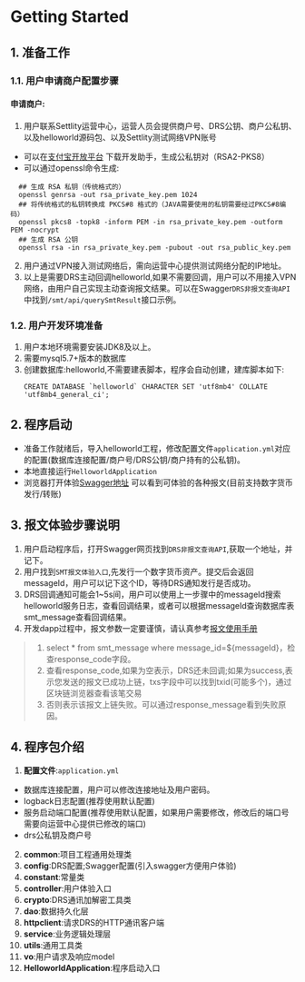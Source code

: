 # Getting Started
## 1. 准备工作
### 1.1. 用户申请商户配置步骤
#### 申请商户:

 1. 用户联系Settlity运营中心，运营人员会提供商户号、DRS公钥、商户公私钥、以及helloworld源码包、以及Settlity测试网络VPN账号
  - 可以在[支付宝开放平台](https://ideservice.alipay.com/ide/getPluginUrl.htm?clientType=assistant&platform=win&channelType=WEB) 下载开发助手，生成公私钥对（RSA2-PKS8）
  - 可以通过openssl命令生成:
  ```shell script
    ## 生成 RSA 私钥（传统格式的）
    openssl genrsa -out rsa_private_key.pem 1024
    ## 将传统格式的私钥转换成 PKCS#8 格式的（JAVA需要使用的私钥需要经过PKCS#8编码）
    openssl pkcs8 -topk8 -inform PEM -in rsa_private_key.pem -outform PEM -nocrypt
    ## 生成 RSA 公钥
    openssl rsa -in rsa_private_key.pem -pubout -out rsa_public_key.pem
  ```
 2. 用户通过VPN接入测试网络后，需向运营中心提供测试网络分配的IP地址。
 3. 以上是需要DRS主动回调helloworld,如果不需要回调，用户可以不用接入VPN网络，由用户自己实现主动查询报文结果。可以在Swagger`DRS非报文查询API`中找到`/smt/api/querySmtResult`接口示例。
 
### 1.2. 用户开发环境准备

 1. 用户本地环境需要安装JDK8及以上。
 2. 需要mysql5.7+版本的数据库
 3. 创建数据库:helloworld,不需要建表脚本，程序会自动创建，建库脚本如下:
    ```
    CREATE DATABASE `helloworld` CHARACTER SET 'utf8mb4' COLLATE 'utf8mb4_general_ci';
    ```
## 2. 程序启动

- 准备工作就绪后，导入helloworld工程，修改配置文件`application.yml`对应的配置(数据库连接配置/商户号/DRS公钥/商户持有的公私钥)。
- 本地直接运行`HelloworldApplication`
- 浏览器打开体验[Swagger地址](http://localhost:18080/swagger-ui.html) 可以看到可体验的各种报文(目前支持数字货币发行/转账)
## 3. 报文体验步骤说明

 1. 用户启动程序后，打开Swagger网页找到`DRS非报文查询API`,获取一个地址，并记下。
 2. 用户找到`SMT报文体验入口`,先发行一个数字货币资产。提交后会返回messageId，用户可以记下这个ID，等待DRS通知发行是否成功。
 3. DRS回调通知可能会1~5s间，用户可以使用上一步骤中的messageId搜索helloworld服务日志，查看回调结果，或者可以根据messageId查询数据库表smt_message查看回调结果。
 4. 开发dapp过程中，报文参数一定要谨慎，请认真参考[报文使用手册](https://confluence.primeledger.cn/pages/viewpage.action?pageId=30999870)
  > 1. select * from smt_message where message_id=${messageId}，检查response_code字段。
  > 2. 查看response_code,如果为空表示，DRS还未回调;如果为success,表示您发送的报文已成功上链，txs字段中可以找到txid(可能多个)，通过区块链浏览器查看该笔交易
  > 3. 否则表示该报文上链失败。可以通过response_message看到失败原因。
## 4. 程序包介绍

  1. **配置文件**:`application.yml`
   - 数据库连接配置，用户可以修改连接地址及用户密码。
   - logback日志配置(推荐使用默认配置)
   - 服务启动端口配置(推荐使用默认配置，如果用户需要修改，修改后的端口号需要向运营中心提供已修改的端口)
   - drs公私钥及商户号
   
  2. **common**:项目工程通用处理类
  3. **config**:DRS配置;Swagger配置(引入swagger方便用户体验)
  4. **constant**:常量类
  5. **controller**:用户体验入口
  6. **crypto**:DRS通讯加解密工具类
  7. **dao**:数据持久化层
  8. **httpclient**:请求DRS的HTTP通讯客户端
  9. **service**:业务逻辑处理层
  10. **utils**:通用工具类
  11. **vo**:用户请求及响应model
  12. **HelloworldApplication**:程序启动入口